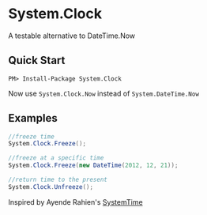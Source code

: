 System.Clock
===
A testable alternative to DateTime.Now

Quick Start
---
    PM> Install-Package System.Clock

Now use `System.Clock.Now` instead of `System.DateTime.Now`

Examples
---

```csharp
//freeze time
System.Clock.Freeze(); 

//freeze at a specific time
System.Clock.Freeze(new DateTime(2012, 12, 21)); 

//return time to the present
System.Clock.Unfreeze(); 
```

Inspired by Ayende Rahien's [SystemTime](http://ayende.com/blog/3408/dealing-with-time-in-tests)
